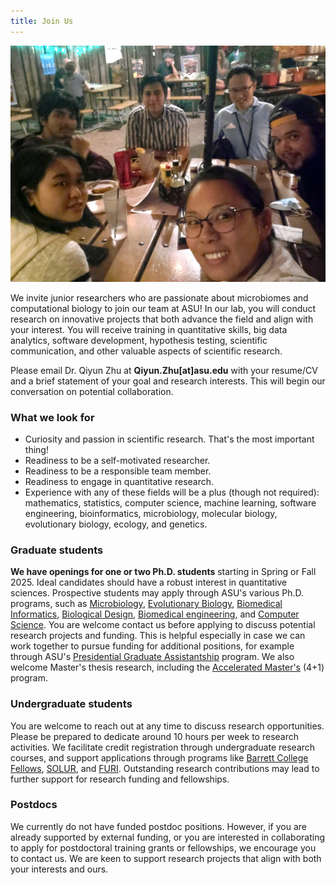 ```yaml
---
title: Join Us
---
```


![Join Us](assets/images/photos/Party_2021.jpg)

We invite junior researchers who are passionate about microbiomes and computational biology to join our team at ASU! In our lab, you will conduct research on innovative projects that both advance the field and align with your interest. You will receive training in quantitative skills, big data analytics, software development, hypothesis testing, scientific communication, and other valuable aspects of scientific research.

Please email Dr. Qiyun Zhu at **Qiyun.Zhu[at]asu.edu** with your resume/CV and a brief statement of your goal and research interests. This will begin our conversation on potential collaboration.

### What we look for

- Curiosity and passion in scientific research. That's the most important thing!
- Readiness to be a self-motivated researcher.
- Readiness to be a responsible team member.
- Readiness to engage in quantitative research.
- Experience with any of these fields will be a plus (though not required): mathematics, statistics, computer science, machine learning, software engineering, bioinformatics, microbiology, molecular biology, evolutionary biology, ecology, and genetics.

### Graduate students

**We have openings for one or two Ph.D. students** starting in Spring or Fall 2025. Ideal candidates should have a robust interest in quantitative sciences. Prospective students may apply through ASU's various Ph.D. programs, such as [Microbiology](https://sols.asu.edu/degree/graduate/microbiology-phd), [Evolutionary Biology](https://sols.asu.edu/degree/graduate/evolutionary-biology-phd), [Biomedical Informatics](https://chs.asu.edu/masters-degrees-phds/majorinfo/ESBMIPHD/graduate/false/91415), [Biological Design](https://semte.engineering.asu.edu/biological-design-phd/), [Biomedical engineering](https://graduate.engineering.asu.edu/biomedical-engineering/), and [Computer Science](https://degrees.apps.asu.edu/masters-phd/major/ASU00/ESCOMSCPHD/computer-science-phd). You are welcome contact us before applying to discuss potential research projects and funding. This is helpful especially in case we can work together to pursue funding for additional positions, for example through ASU's [Presidential Graduate Assistantship](https://graduate.asu.edu/current-students/funding-opportunities/awards-and-fellowships/presidential-graduate-assistantship) program. We also welcome Master's thesis research, including the [Accelerated Master's](https://admission.asu.edu/academics/accelerated-programs) (4+1) program.

### Undergraduate students

You are welcome to reach out at any time to discuss research opportunities. Please be prepared to dedicate around 10 hours per week to research activities. We facilitate credit registration through undergraduate research courses, and support applications through programs like [Barrett College Fellows](https://students.barretthonors.asu.edu/barrett-fellows), [SOLUR](https://sols.asu.edu/student-life/solur-undergraduate-research-program), and [FURI](https://students.engineering.asu.edu/furi/). Outstanding research contributions may lead to further support for research funding and fellowships.

### Postdocs

We currently do not have funded postdoc positions. However, if you are already supported by external funding, or you are interested in collaborating to apply for postdoctoral training grants or fellowships, we encourage you to contact us. We are keen to support research projects that align with both your interests and ours.
